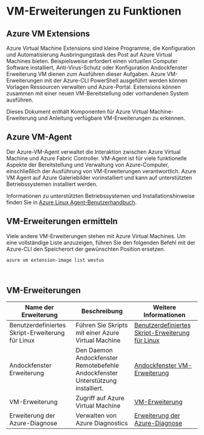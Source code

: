 <properties
 pageTitle="VM-Erweiterungen und Funktionen | Microsoft Azure"
 description="Erfahren Sie, welche Erweiterungen für Azure virtuelle Computer gruppiert nach was sie oder verbessern."
 services="virtual-machines-linux"
 documentationCenter=""
 authors="neilpeterson"
 manager="timlt"
 editor=""
 tags="azure-service-management,azure-resource-manager"/>

<tags
 ms.service="virtual-machines-linux"
 ms.devlang="na"
 ms.topic="article"
 ms.tgt_pltfrm="vm-linux"
 ms.workload="infrastructure-services"
 ms.date="09/22/2016"
 ms.author="nepeters"/>

# <a name="about-virtual-machine-extensions-and-features"></a>VM-Erweiterungen zu Funktionen

## <a name="azure-vm-extensions"></a>Azure VM Extensions

Azure Virtual Machine Extensions sind kleine Programme, die Konfiguration und Automatisierung Ausbringungstask des Post auf Azure Virtual Machines bieten. Beispielsweise erfordert einen virtuellen Computer Software installiert, Anti-Virus-Schutz oder Konfiguration Andockfenster Erweiterung VM dienen zum Ausführen dieser Aufgaben. Azure VM-Erweiterungen mit der Azure-CLI PowerShell ausgeführt werden können Vorlagen Ressourcen verwalten und Azure-Portal. Extensions können zusammen mit einer neuen VM-Bereitstellung oder vorhandenen System ausführen.

Dieses Dokument enthält Komponenten für Azure Virtual Machine-Erweiterung und Anleitung verfügbare VM-Erweiterungen zu erkennen. 

## <a name="azure-vm-agent"></a>Azure VM-Agent

Der Azure-VM-Agent verwaltet die Interaktion zwischen Azure Virtual Machine und Azure Fabric Controller. VM-Agent ist für viele funktionelle Aspekte der Bereitstellung und Verwaltung von Azure-Computer, einschließlich der Ausführung von VM-Erweiterungen verantwortlich. Azure VM Agent auf Azure Galeriebilder vorinstalliert und kann auf unterstützten Betriebssystemen installiert werden. 

Informationen zu unterstützten Betriebssystemen und Installationshinweise finden Sie in [Azure Linux Agent-Benutzerhandbuch](./virtual-machines-linux-agent-user-guide.md).

## <a name="discover-vm-extensions"></a>VM-Erweiterungen ermitteln

Viele andere VM-Erweiterungen stehen mit Azure Virtual Machines. Um eine vollständige Liste anzuzeigen, führen Sie den folgenden Befehl mit der Azure-CLI den Speicherort der gewünschten Position ersetzen.

```none
azure vm extension-image list westus
```

<br />

## <a name="common-vm-extensions"></a>VM-Erweiterungen

|Name der Erweiterung   |Beschreibung   |Weitere Informationen   |
|---|---|---|
|Benutzerdefiniertes Skript-Erweiterung für Linux  | Führen Sie Skripts mit einer Azure Virtual Machine  |[Benutzerdefiniertes Skript-Erweiterung für Linux](./virtual-machines-linux-extensions-customscript.md)   |
|Andockfenster Erweiterung |Den Daemon Andockfenster Remotebefehle Andockfenster Unterstützung installiert.  | [Andockfenster VM-Erweiterung](./virtual-machines-linux-dockerextension.md)  |
|VM-Erweiterung | Zugriff auf Azure Virtual Machine  |[VM-Erweiterung](https://github.com/Azure/azure-linux-extensions/tree/master/VMAccess) |
|Erweiterung der Azure-Diagnose |Verwalten von Azure Diagnostics |[Erweiterung der Azure-Diagnose](https://azure.microsoft.com/blog/windows-azure-virtual-machine-monitoring-with-wad-extension/) |

